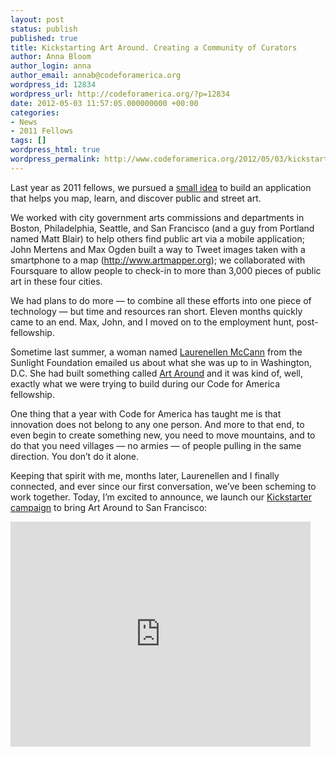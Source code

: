 ```yaml
---
layout: post
status: publish
published: true
title: Kickstarting Art Around. Creating a Community of Curators
author: Anna Bloom
author_login: anna
author_email: annab@codeforamerica.org
wordpress_id: 12834
wordpress_url: http://codeforamerica.org/?p=12834
date: 2012-05-03 11:57:05.000000000 +00:00
categories:
- News
- 2011 Fellows
tags: []
wordpress_html: true
wordpress_permalink: http://www.codeforamerica.org/2012/05/03/kickstarting-art-around-creating-a-community-of-curators/
---
```


<p>Last year as 2011 fellows, we pursued a <a href="http://codeforamerica.org/2011/11/22/explore-city-art-3-ways-on-foursquare-twitter-mobile-sites/" target="_blank">small idea</a> to build an application that helps you map, learn, and discover public and street art.</p>
<p>We worked with city government arts commissions and departments in Boston, Philadelphia, Seattle, and San Francisco (and a guy from Portland named Matt Blair) to help others find public art via a mobile application; John Mertens and Max Ogden built a way to Tweet images taken with a smartphone to a map (<a href="http://www.artmapper.org" target="_blank">http://www.artmapper.org</a>); we collaborated with Foursquare to allow people to check-in to more than 3,000 pieces of public art in these four cities.</p>
<p>We had plans to do more — to combine all these efforts into one piece of technology — but time and resources ran short. Eleven months quickly came to an end. Max, John, and I moved on to the employment hunt, post-fellowship.</p>
<p>Sometime last summer, a woman named <a href="http://sunlightfoundation.com/people/lmccann/" target="_blank">Laurenellen McCann</a> from the Sunlight Foundation emailed us about what she was up to in Washington, D.C. She had built something called <a href="http://theartaround.us" target="_blank">Art Around</a> and it was kind of, well, exactly what we were trying to build during our Code for America fellowship.</p>
<p>One thing that a year with Code for America has taught me is that innovation does not belong to any one person. And more to that end, to even begin to create something new, you need to move mountains, and to do that you need villages — no armies — of people pulling in the same direction. You don’t do it alone.</p>
<p>Keeping that spirit with me, months later, Laurenellen and I finally connected, and ever since our first conversation, we’ve been scheming to work together. Today, I’m excited to announce, we launch our <a href="http://www.kickstarter.com/projects/925121278/artaround-sf-smartphone-app-find-and-map-your-favo" target="_blank">Kickstarter campaign</a> to bring Art Around to San Francisco:</p>
<p><iframe frameborder="0" height="360px" src="http://www.kickstarter.com/projects/925121278/artaround-sf-smartphone-app-find-and-map-your-favo/widget/video.html" width="480px"></iframe></p>
<p> </p>
